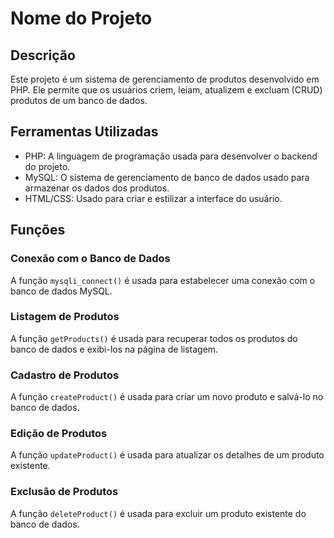 # Nome do Projeto

## Descrição

Este projeto é um sistema de gerenciamento de produtos desenvolvido em PHP. Ele permite que os usuários criem, leiam, atualizem e excluam (CRUD) produtos de um banco de dados.

## Ferramentas Utilizadas

- PHP: A linguagem de programação usada para desenvolver o backend do projeto.
- MySQL: O sistema de gerenciamento de banco de dados usado para armazenar os dados dos produtos.
- HTML/CSS: Usado para criar e estilizar a interface do usuário.

## Funções

### Conexão com o Banco de Dados

A função `mysqli_connect()` é usada para estabelecer uma conexão com o banco de dados MySQL.

### Listagem de Produtos

A função `getProducts()` é usada para recuperar todos os produtos do banco de dados e exibi-los na página de listagem.

### Cadastro de Produtos

A função `createProduct()` é usada para criar um novo produto e salvá-lo no banco de dados.

### Edição de Produtos

A função `updateProduct()` é usada para atualizar os detalhes de um produto existente.

### Exclusão de Produtos

A função `deleteProduct()` é usada para excluir um produto existente do banco de dados.
